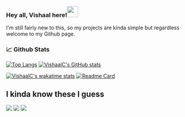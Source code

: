 ### Hey all, Vishaal here!<img src="https://raw.githubusercontent.com/MartinHeinz/MartinHeinz/master/wave.gif" width="30px">

I'm still fairly new to this, so my projects are kinda simple but regardless welcome to my Github page.

### &#128200; Github Stats

[![Top Langs](https://github-readme-stats.vercel.app/api/top-langs/?username=VishaalC&hide=Tcl&layout=compact&theme=bear)](https://github.com/VishaalC/github-readme-stats)
[![VishaalC's GitHub stats](https://github-readme-stats.vercel.app/api?username=VishaalC&theme=bear)](https://github.com/VishaalC/github-readme-stats)


[![VishaalC's wakatime stats](https://github-readme-stats.vercel.app/api/wakatime?username=VishaalC&theme=bear)](https://github.com/VishaalC/github-readme-stats)
[![Readme Card](https://github-readme-stats.vercel.app/api/pin/?username=anuraghazra&repo=github-readme-stats&theme=bear)](https://github.com/anuraghazra/github-readme-stats)

## I kinda know these I guess
![](https://img.shields.io/badge/Code-Python-informational?style=for-the-badge&logo=appveyor&logo=<Python>&logoColor=#3776AB&color=2bbc8a)
![](https://img.shields.io/badge/Code-C-informational?style=for-the-badge&logo=appveyor&logo=<C>&logoColor=#3776AB&color=2bbc8a)
![](https://img.shields.io/badge/Code-C++-informational?style=for-the-badge&logo=appveyor&logo=C++>&logoColor=#3776AB&color=2bbc8a)

